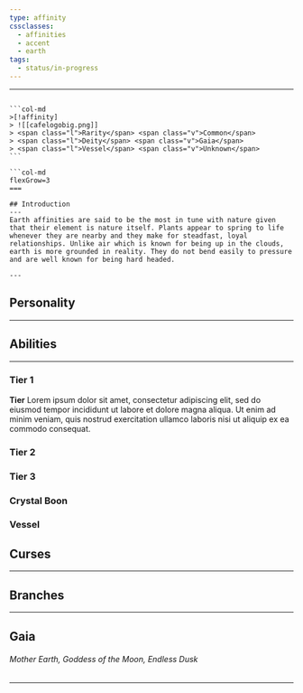 ```yaml
---
type: affinity
cssclasses:
  - affinities
  - accent
  - earth
tags:
  - status/in-progress
---
```


---

````col

```col-md
>[!affinity]
> ![[cafelogobig.png]]
> <span class="l">Rarity</span> <span class="v">Common</span>
> <span class="l">Deity</span> <span class="v">Gaia</span>
> <span class="l">Vessel</span> <span class="v">Unknown</span>
```

```col-md
flexGrow=3
===

## Introduction
---
Earth affinities are said to be the most in tune with nature given that their element is nature itself. Plants appear to spring to life whenever they are nearby and they make for steadfast, loyal relationships. Unlike air which is known for being up in the clouds, earth is more grounded in reality. They do not bend easily to pressure and are well known for being hard headed.

---
````

## Personality
---

## Abilities 
---

### Tier 1

**Tier**
Lorem ipsum dolor sit amet, consectetur adipiscing elit, sed do eiusmod tempor incididunt ut labore et dolore magna aliqua. Ut enim ad minim veniam, quis nostrud exercitation ullamco laboris nisi ut aliquip ex ea commodo consequat. 

### Tier 2


### Tier 3


### Crystal Boon


### Vessel


## Curses
---

## Branches
---

## Gaia
######  Mother Earth, Goddess of the Moon, Endless Dusk
----